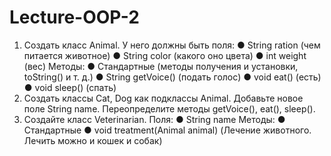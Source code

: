 # Lecture-OOP-2

1) Создать класс Animal.
У него должны быть поля:
● String ration (чем питается животное)
● String color (какого оно цвета)
● int weight (вес) 
 Методы:
● Стандартные (методы получения и установки, toString() и т. д.)
● String getVoice() (подать голос)
● void eat() (есть)
● void sleep() (спать)
2) Создать классы Cat, Dog как подклассы Animal. Добавьте новое поле String name. Переопределите методы 
getVoice(), eat(), sleep().
3) Создайте класс Veterinarian.
 Поля:
● String name
 Методы:
● Стандартные
● void treatment(Animal animal) (Лечение животного. Лечить можно и кошек и собак)
